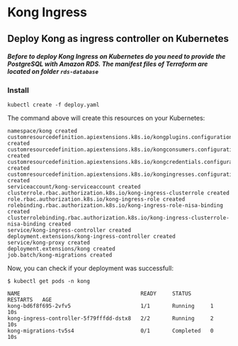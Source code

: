 # Kong Ingress

## Deploy Kong as ingress controller on Kubernetes

##### Before to deploy Kong Ingress on Kubernetes do you need to provide the PostgreSQL with Amazon RDS. The manifest files of Terraform are located on folder `rds-database`

### Install

```
kubectl create -f deploy.yaml

```

The command above will create this resources on your Kubernetes:

```
namespace/kong created
customresourcedefinition.apiextensions.k8s.io/kongplugins.configuration.konghq.com created
customresourcedefinition.apiextensions.k8s.io/kongconsumers.configuration.konghq.com created
customresourcedefinition.apiextensions.k8s.io/kongcredentials.configuration.konghq.com created
customresourcedefinition.apiextensions.k8s.io/kongingresses.configuration.konghq.com created
serviceaccount/kong-serviceaccount created
clusterrole.rbac.authorization.k8s.io/kong-ingress-clusterrole created
role.rbac.authorization.k8s.io/kong-ingress-role created
rolebinding.rbac.authorization.k8s.io/kong-ingress-role-nisa-binding created
clusterrolebinding.rbac.authorization.k8s.io/kong-ingress-clusterrole-nisa-binding created
service/kong-ingress-controller created
deployment.extensions/kong-ingress-controller created
service/kong-proxy created
deployment.extensions/kong created
job.batch/kong-migrations created
```

Now, you can check if your deployment was successfull:

```
$ kubectl get pods -n kong

NAME                                      READY     STATUS      RESTARTS   AGE
kong-bd6f8f695-2vfv5                      1/1       Running     1          10s
kong-ingress-controller-5f79fffdd-dstx8   2/2       Running     2          10s
kong-migrations-tv5s4                     0/1       Completed   0          10s
```

